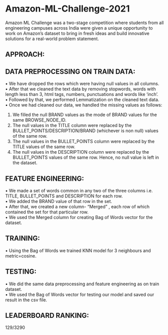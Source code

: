# Amazon-ML-Challenge-2021

Amazon ML Challenge was a two-stage competition where students from all engineering campuses across India were given a unique opportunity to work on Amazon’s dataset to bring in fresh ideas and build innovative solutions for a real-world problem statement.

## APPROACH:

## DATA PREPROCESSING ON TRAIN DATA:

•	We have dropped the rows which were having null values in all columns.<BR>
•	After that we cleaned the text data by removing stopwords, words with length less than 3, html tags,  numbers, punctuations and words like ‘inch’.<BR>
•	Followed by that, we performed Lemmatization on the cleaned text data.<BR>
•	Once we had cleaned our data, we handled the missing values as follows:<BR>
1.	We filled the null BRAND values as the mode of BRAND values for the same BROWSE_NODE_ID.
2.	The null values in the TITLE column were replaced by the BULLET_POINTS/DESCRIPTION/BRAND (whichever is non null) values of the same row.
3.	The null values in the BULLET_POINTS column were replaced by the TITLE values of the same row.
4.	The null values in the DESCRIPTION column were replaced by the BULLET_POINTS values of the same row.
Hence, no null value is left in the dataset.

## FEATURE ENGINEERING:
•	We made a set of words common in any two of the three columns i.e. TITLE, BULLET_POINTS and DESCRIPTION for each row.<BR>
•	We added the BRAND value of that row in the set.<BR>
•	After that, we created a new column- “Merged” , each row of which contained the set for that particular row.<BR>
•	We used the Merged column for creating Bag of Words vector for the dataset.<BR>

## TRAINING:
•	Using the Bag of Words we trained KNN model for 3 neighbours and metric=cosine.

## TESTING:
•	We did the same data preprocessing and feature engineering as on train dataset.<BR>
•	We used the Bag of Words vector for testing our model and saved our result in the csv file.

## LEADERBOARD RANKING:
129/3290

